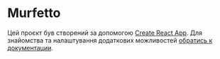 # Murfetto

Цей проєкт був створений за допомогою
[Create React App](https://github.com/facebook/create-react-app). Для знайомства
та налаштування додаткових можливостей
[обратись к документации](https://facebook.github.io/create-react-app/docs/getting-started).
